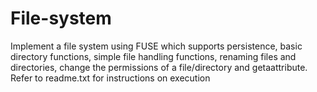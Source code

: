 # File-system
Implement a file system using FUSE which supports persistence, basic directory functions, simple file handling functions, renaming files and directories, change the permissions of a file/directory and getaattribute.
Refer to readme.txt for instructions on execution
